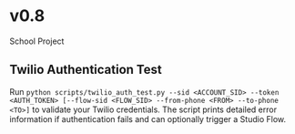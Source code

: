 # v0.8
School Project

## Twilio Authentication Test
Run `python scripts/twilio_auth_test.py --sid <ACCOUNT_SID> --token <AUTH_TOKEN> [--flow-sid <FLOW_SID> --from-phone <FROM> --to-phone <TO>]` to validate your Twilio credentials. The script prints detailed error information if authentication fails and can optionally trigger a Studio Flow.
